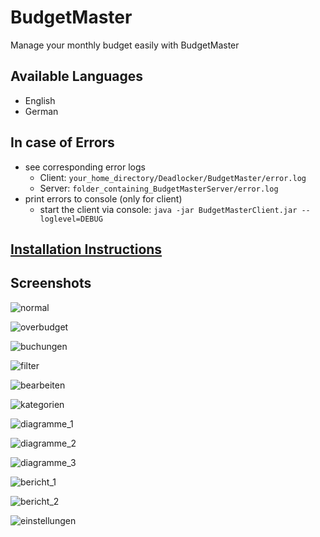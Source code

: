 # BudgetMaster
Manage your monthly budget easily with BudgetMaster

## Available Languages
- English
- German

## In case of Errors
- see corresponding error logs
  - Client: `your_home_directory/Deadlocker/BudgetMaster/error.log`
  - Server: `folder_containing_BudgetMasterServer/error.log`
- print errors to console (only for client)
  - start the client via console: `java -jar BudgetMasterClient.jar --loglevel=DEBUG`


## [Installation Instructions](https://github.com/deadlocker8/BudgetMaster/wiki/Server-Installation)

## Screenshots

![normal](https://user-images.githubusercontent.com/16324894/29183425-ecffe6f4-7e02-11e7-9a0c-48a1fe29199c.png)

![overbudget](https://user-images.githubusercontent.com/16324894/29183426-eda226e4-7e02-11e7-9af9-acc3bf2f20c0.png)

![buchungen](https://user-images.githubusercontent.com/16324894/29183432-f1033170-7e02-11e7-9652-cefb168c5f92.png)

![filter](https://user-images.githubusercontent.com/16324894/29183435-f1e2fbb6-7e02-11e7-8bc7-bcd97555e43f.png)

![bearbeiten](https://user-images.githubusercontent.com/16324894/29183436-f296fc60-7e02-11e7-9a2f-52c8608fad80.png)

![kategorien](https://user-images.githubusercontent.com/16324894/29183437-f4d808ca-7e02-11e7-9eae-359f83a7617e.png)

![diagramme_1](https://user-images.githubusercontent.com/16324894/29183439-f606490a-7e02-11e7-8393-aa49e2c36175.png)

![diagramme_2](https://user-images.githubusercontent.com/16324894/29183441-f6bc18a2-7e02-11e7-8ac6-664f50901076.png)

![diagramme_3](https://user-images.githubusercontent.com/16324894/29183442-f777ea64-7e02-11e7-88a0-f0c51cd5d634.png)

![bericht_1](https://user-images.githubusercontent.com/16324894/29183443-f8dfc7d2-7e02-11e7-9943-3221a54ad656.png)

![bericht_2](https://user-images.githubusercontent.com/16324894/29183445-f9794b28-7e02-11e7-9c2a-0541cd1acd07.png)

![einstellungen](https://user-images.githubusercontent.com/16324894/29603059-f85da150-87e2-11e7-9e41-96c110d7abec.png)

